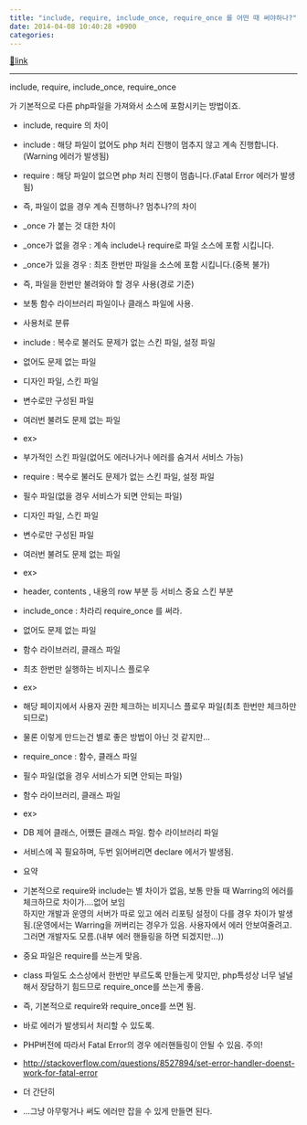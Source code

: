 ```yaml
---
title: "include, require, include_once, require_once 를 어떤 때 써야하나?"
date: 2014-04-08 10:40:28 +0900
categories: 
---
```

[🔗link](http://www.mins01.com/mh/tech/read/869)
***


include, require, include_once, require_once

가 기본적으로 다른 php파일을 가져와서 소스에 포함시키는 방법이죠.

  


- include, require 의 차이
- include : 해당 파일이 없어도 php 처리 진행이 멈추지 않고 계속 진행합니다. (Warning 에러가 발생됨)
- require : 해당 파일이 없으면 php 처리 진행이 멈춥니다.(Fatal Error 에러가 발생됨)
- 즉, 파일이 없을 경우 계속 진행하나? 멈추나?의 차이

- _once 가 붙는 것 대한 차이
- _once가 없을 경우 : 계속 include나 require로 파일 소스에 포함 시킵니다.
- _once가 있을 경우 : 최초 한번만 파일을 소스에 포함 시킵니다.(중복 불가)
- 즉, 파일을 한번만 불려와야 할 경우 사용(경로 기준)
- 보통 함수 라이브러리 파일이나 클래스 파일에 사용.

- 사용처로 분류
- include : 복수로 불러도 문제가 없는 스킨 파일, 설정 파일
- 없어도 문제 없는 파일
- 디자인 파일, 스킨 파일
- 변수로만 구성된 파일
- 여러번 불려도 문제 없는 파일
- ex&gt; 
- 부가적인 스킨 파일(없어도 에러나거나 에러를 숨겨서 서비스 가능)


- require : 복수로 불러도 문제가 없는 스킨 파일, 설정 파일
- 필수 파일(없을 경우 서비스가 되면 안되는 파일)
- 디자인 파일, 스킨 파일
- 변수로만 구성된 파일
- 여러번 불려도 문제 없는 파일
- ex&gt;
- header, contents , 내용의 row 부분 등 서비스 중요 스킨 부분


- include_once : 차라리 require_once 를 써라.
- 없어도 문제 없는 파일
- 함수 라이브러리, 클래스 파일
- 최초 한번만 실행하는 비지니스 플로우
- ex&gt;
- 해당 페이지에서 사용자 권한 체크하는 비지니스 플로우 파일(최초 한번만 체크하만 되므로)
- 물론 이렇게 만드는건 별로 좋은 방법이 아닌 것 같지만...



- require_once : 함수, 클래스 파일
- 필수 파일(없을 경우 서비스가 되면 안되는 파일)
- 함수 라이브러리, 클래스 파일
- ex&gt;
- DB 제어 클래스, 어쨌든 클래스 파일. 함수 라이브러리 파일
- 서비스에 꼭 필요하며, 두번 읽어버리면 declare 에서가 발생됨.




- 요약
- 기본적으로 require와 include는 별 차이가 없음, 보통 만들 때 Warring의 에러를 체크하므로 차이가....없어 보임  
하지만 개발과 운영의 서버가 따로 있고 에러 리포팅 설정이 다를 경우 차이가 발생됨.(운영에서는 Warring을 꺼버리는 경우가 있음. 사용자에서 에러 안보여줄려고. 그러면 개발자도 모름.(내부 에러 핸들링을 하면 되겠지만...))
- 중요 파일은 require를 쓰는게 맞음.
- class 파일도 소스상에서 한번만 부르도록 만들는게 맞지만, php특성상 너무 널널해서 장담하기 힘드므로 require_once를 쓰는게 좋음.
- 즉, 기본적으로 require와 require_once를 쓰면 됨.
- 바로 에러가 발생되서 처리할 수 있도록.
- PHP버전에 따라서 Fatal Error의 경우 에러핸들링이 안될 수 있음. 주의!
- http://stackoverflow.com/questions/8527894/set-error-handler-doenst-work-for-fatal-error



- 더 간단히
- ...그냥 아무렇거나 써도 에러만 잡을 수 있게 만들면 된다.


  
  
  

